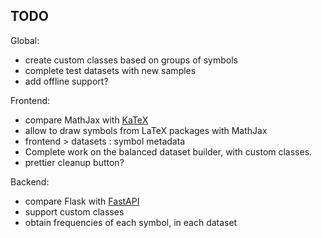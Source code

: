 ## TODO


Global:
- create custom classes based on groups of symbols
- complete test datasets with new samples
- add offline support?

Frontend:
- compare MathJax with [KaTeX](https://katex.org/)
- allow to draw symbols from LaTeX packages with MathJax
- frontend > datasets : symbol metadata
- Complete work on the balanced dataset builder, with custom classes.
- prettier cleanup button?

Backend:
- compare Flask with [FastAPI](https://fastapi.tiangolo.com/)
- support custom classes
- obtain frequencies of each symbol, in each dataset

